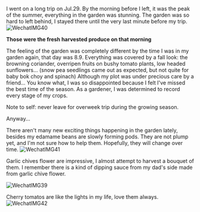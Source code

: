 I went on a long trip on Jul.29. By the morning before I left, it was the peak of the summer, everything in the garden was stunning. The garden was so hard to left behind, I stayed there until the very last minute before my trip. 
![WechatIMG40](https://user-images.githubusercontent.com/79727789/130333401-16fc9c6e-60ca-4a53-8f75-ca8b173ac5b0.jpeg)

**Those were the fresh harvested produce on that morning**

The feeling of the garden was completely different by the time I was in my garden again, that day was 8.9. Everything was covered by a fall look: the browning coriander, overripen fruits on bushy tomato plants, low headed sunflowers... (snow pea seedlings came out as expected, but not quite for baby bok choy and spinach) 
Although my plot was under precious care by a friend... You know what, I was so disappointed because I felt I've missed the best time of the season. 
As a gardener, I was determined to record every stage of my crops. 

Note to self: never leave for overweek trip during the growing season. 

Anyway...

There aren't many new exciting things happening in the garden lately, besides my edamame beans are slowly forming pods. They are not plump yet, and I'm not sure how to help them. Hopefully, they will change over time. 
![WechatIMG41](https://user-images.githubusercontent.com/79727789/130335661-43e84c67-9b6a-4cd4-a11b-909b6454ddb0.jpeg)


Garlic chives flower are impressive, I almost attempt to harvest a bouquet of them. I remember there is a kind of dipping sauce from my dad's side made from garlic chive flower. 

![WechatIMG39](https://user-images.githubusercontent.com/79727789/130335744-a638f3c8-9a63-4bbf-9b40-0506d2b09157.jpeg)

Cherry tomatos are like the lights in my life, love them always. 
![WechatIMG42](https://user-images.githubusercontent.com/79727789/130335763-a0213329-e49c-4d78-bd19-b644a475d66e.jpeg)


